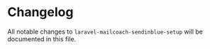 # Changelog

All notable changes to `laravel-mailcoach-sendinblue-setup` will be documented in this file.
